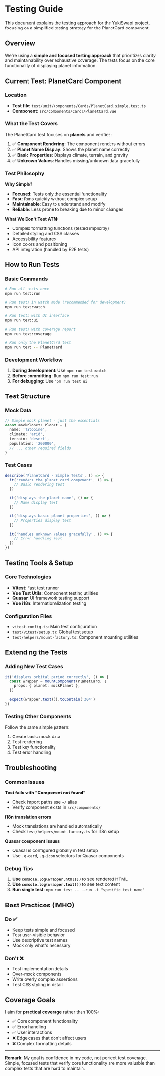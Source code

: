 # Testing Guide

This document explains the testing approach for the YukiSwapi project, focusing on a simplified testing strategy for the PlanetCard component.

## Overview

We're using a **simple and focused testing approach** that prioritizes clarity and maintainability over exhaustive coverage. The tests focus on the core functionality of displaying planet information.

## Current Test: PlanetCard Component

### Location

- **Test file**: `test/unit/components/Cards/PlanetCard.simple.test.ts`
- **Component**: `src/components/Cards/PlanetCard.vue`

### What the Test Covers

The PlanetCard test focuses on **planets** and verifies:

1. ✅ **Component Rendering**: The component renders without errors
2. ✅ **Planet Name Display**: Shows the planet name correctly
3. ✅ **Basic Properties**: Displays climate, terrain, and gravity
4. ✅ **Unknown Values**: Handles missing/unknown data gracefully

### Test Philosophy

**Why Simple?**

- **Focused**: Tests only the essential functionality
- **Fast**: Runs quickly without complex setup
- **Maintainable**: Easy to understand and modify
- **Reliable**: Less prone to breaking due to minor changes

**What We Don't Test ATM:**

- Complex formatting functions (tested implicitly)
- Detailed styling and CSS classes
- Accessibility features
- Icon colors and positioning
- API integration (handled by E2E tests)

## How to Run Tests

### Basic Commands

```bash
# Run all tests once
npm run test:run

# Run tests in watch mode (recommended for development)
npm run test:watch

# Run tests with UI interface
npm run test:ui

# Run tests with coverage report
npm run test:coverage

# Run only the PlanetCard test
npm run test -- PlanetCard
```

### Development Workflow

1. **During development**: Use `npm run test:watch`
2. **Before committing**: Run `npm run test:run`
3. **For debugging**: Use `npm run test:ui`

## Test Structure

### Mock Data

```typescript
// Simple mock planet - just the essentials
const mockPlanet: Planet = {
  name: 'Tatooine',
  climate: 'arid',
  terrain: 'desert',
  population: '200000',
  // ... other required fields
}
```

### Test Cases

```typescript
describe('PlanetCard - Simple Tests', () => {
  it('renders the planet card component', () => {
    // Basic rendering test
  })

  it('displays the planet name', () => {
    // Name display test
  })

  it('displays basic planet properties', () => {
    // Properties display test
  })

  it('handles unknown values gracefully', () => {
    // Error handling test
  })
})
```

## Testing Tools & Setup

### Core Technologies

- **Vitest**: Fast test runner
- **Vue Test Utils**: Component testing utilities
- **Quasar**: UI framework testing support
- **Vue i18n**: Internationalization testing

### Configuration Files

- `vitest.config.ts`: Main test configuration
- `test/vitest/setup.ts`: Global test setup
- `test/helpers/mount-factory.ts`: Component mounting utilities

## Extending the Tests

### Adding New Test Cases

```typescript
it('displays orbital period correctly', () => {
  const wrapper = mountComponent(PlanetCard, {
    props: { planet: mockPlanet },
  })

  expect(wrapper.text()).toContain('304')
})
```

### Testing Other Components

Follow the same simple pattern:

1. Create basic mock data
2. Test rendering
3. Test key functionality
4. Test error handling

## Troubleshooting

### Common Issues

**Test fails with "Component not found"**

- Check import paths use `~/` alias
- Verify component exists in `src/components/`

**i18n translation errors**

- Mock translations are handled automatically
- Check `test/helpers/mount-factory.ts` for i18n setup

**Quasar component issues**

- Quasar is configured globally in test setup
- Use `.q-card`, `.q-icon` selectors for Quasar components

### Debug Tips

1. **Use `console.log(wrapper.html())`** to see rendered HTML
2. **Use `console.log(wrapper.text())`** to see text content
3. **Run single test**: `npm run test -- --run -t "specific test name"`

## Best Practices (IMHO)

### Do ✅

- Keep tests simple and focused
- Test user-visible behavior
- Use descriptive test names
- Mock only what's necessary

### Don't ❌

- Test implementation details
- Over-mock components
- Write overly complex assertions
- Test CSS styling in detail

## Coverage Goals

I aim for **practical coverage** rather than 100%:

- ✅ Core component functionality
- ✅ Error handling
- ✅ User interactions
- ❌ Edge cases that don't affect users
- ❌ Complex formatting details

---

**Remark**: My goal is confidence in my code, not perfect test coverage. Simple, focused tests that verify core functionality are more valuable than complex tests that are hard to maintain.
